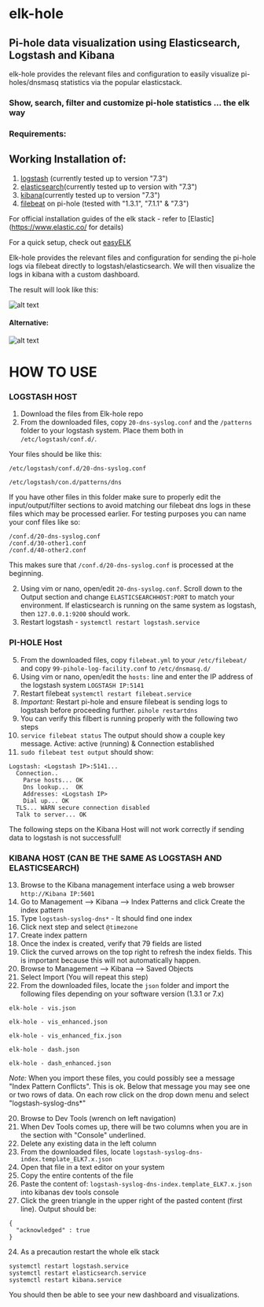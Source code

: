 # elk-hole

## Pi-hole data visualization using Elasticsearch, Logstash and Kibana

elk-hole provides the relevant files and configuration to easily visualize pi-holes/dnsmasq statistics via the popular elasticstack.

### Show, search, filter and customize pi-hole statistics ... the elk way


### Requirements:
## Working Installation of:
1. [logstash](https://www.elastic.co/products/logstash) (currently tested up to version "7.3")
2. [elasticsearch](https://www.elastic.co/products/elasticsearch)(currently tested up to version with "7.3")
3. [kibana](https://www.elastic.co/products/kibana)(currently tested up to version "7.3")
4. [filebeat](https://www.elastic.co/products/beats/filebeat) on pi-hole (tested with "1.3.1", "7.1.1" & "7.3")


For official installation guides of the elk stack - refer to [Elastic](https://www.elastic.co/ for details) 

For a quick setup, check out [easyELK](https://github.com/josh-thurston/easyELK)


Elk-hole provides the relevant files and configuration for sending the pi-hole logs via filebeat directly to logstash/elasticsearch. We will then visualize the logs in kibana with a custom dashboard.

The result will look like this:

![alt text](https://github.com/nin9s/elk-hole/blob/master/dash.PNG)
#### Alternative:
![alt text](https://github.com/nin9s/elk-hole/blob/master/dash_enhanced.PNG)
  
# HOW TO USE 
 
### LOGSTASH HOST 

1. Download the files from Elk-hole repo 
2. From the downloaded files, copy ```20-dns-syslog.conf``` and the ```/patterns``` folder to your logstash system.  Place them both in ```/etc/logstash/conf.d/```.  

Your files should be like this:

```/etc/logstash/conf.d/20-dns-syslog.conf```

```/etc/logstash/con.d/patterns/dns```

If you have other files in this folder make sure to properly edit the input/output/filter sections to avoid matching our filebeat dns logs in these files which may be processed earlier. For testing purposes you can name your conf files like so:

```
/conf.d/20-dns-syslog.conf
/conf.d/30-other1.conf
/conf.d/40-other2.conf
```

This makes sure that ```/conf.d/20-dns-syslog.conf``` is processed at the beginning.

2. Using vim or nano, open/edit ```20-dns-syslog.conf```.  Scroll down to the Output section and change  ```ELASTICSEARCHHOST:PORT``` to match your environment.  If elasticsearch is running on the same system as logstash, then ```127.0.0.1:9200``` should work.  
4. Restart logstash -  ```systemctl restart logstash.service```

### PI-HOLE Host

5. From the downloaded files, copy ```filebeat.yml``` to your ```/etc/filebeat/``` and copy ```99-pihole-log-facility.conf``` to ```/etc/dnsmasq.d/```
6. Using vim or nano, open/edit the ```hosts:``` line and enter the IP address of the logstash system ```LOGSTASH IP:5141```
7. Restart filebeat ```systemctl restart filebeat.service``` 
8. *Important:* Restart pi-hole and ensure filebeat is sending logs to logstash before proceeding further. ```pihole restartdns```
10. You can verify this filbert is running properly with the following two steps
11. ```service filebeat status``` The output should show a couple key message.  Active: active (running) & Connection established 
12. ```sudo filebeat test output``` should show:

```
Logstash: <Logstash IP>:5141...
  Connection..
    Parse hosts... OK
    Dns lookup...  OK
    Addresses: <Logstash IP>
    Dial up... OK
  TLS... WARN secure connection disabled
  Talk to server... OK
```

The following steps on the Kibana Host will not work correctly if sending data to logstash is not successfull!

### KIBANA HOST (CAN BE THE SAME AS LOGSTASH AND ELASTICSEARCH)

13. Browse to the Kibana management interface using a web browser ```http://Kibana IP:5601```
14. Go to Management --> Kibana --> Index Patterns and click Create the index pattern
14. Type ```logstash-syslog-dns*``` - It should find one index
15. Click next step and select ```@timezone``` 
16. Create index pattern
17. Once the index is created, verify that 79 fields are listed
18. Click the curved arrows on the top right to refresh the index fields.  This is important because this will not automatically happen.
19. Browse to Management --> Kibana --> Saved Objects
20. Select Import (You will repeat this step)
21. From the downloaded files, locate the ```json``` folder and import the following files depending on your software version (1.3.1 or 7.x)

```elk-hole - vis.json```

```elk-hole - vis_enhanced.json```

```elk-hole - vis_enhanced_fix.json```

```elk-hole - dash.json```

```elk-hole - dash_enhanced.json``` 

*Note:* When you import these files, you could possibly see a message "Index Pattern Conflicts".  This is ok.  Below that message you may see one or two rows of data.  On each row click on the drop down menu and select "logstash-syslog-dns*"

20. Browse to Dev Tools (wrench on left navigation)
21. When Dev Tools comes up, there will be two columns when you are in the section with "Console" underlined.
21. Delete any existing data in the left column
22. From the downloaded files, locate ```logstash-syslog-dns-index.template_ELK7.x.json```
23. Open that file in a text editor on your system
24. Copy the entire contents of the file
22. Paste the content of: ```logstash-syslog-dns-index.template_ELK7.x.json``` into kibanas dev tools console
23. Click the green triangle in the upper right of the pasted content (first line). Output should be:

```
{
  "acknowledged" : true 
}
```

24. As a precaution restart the whole elk stack

```
systemctl restart logstash.service 
systemctl restart elasticsearch.service
systemctl restart kibana.service
```

You should then be able to see your new dashboard and visualizations.
